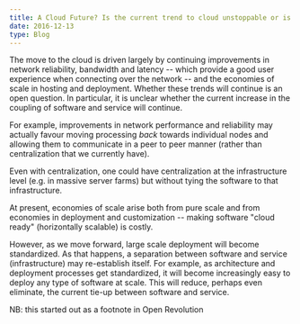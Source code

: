 ```yaml
---
title: A Cloud Future? Is the current trend to cloud unstoppable or is it about to reverse?
date: 2016-12-13 
type: Blog
---
```


The move to the cloud is driven largely by continuing improvements in network reliability, bandwidth and latency -- which provide a good user experience when connecting over the network -- and the economies of scale in hosting and deployment. Whether these trends will continue is an open question. In particular, it is unclear whether the current increase in the coupling of software and service will continue.

For example, improvements in network performance and reliability may actually favour moving processing *back* towards individual nodes and allowing them to communicate in a peer to peer manner (rather than centralization that we currently have).

Even with centralization, one could have centralization at the infrastructure level (e.g. in massive server farms) but without tying the software to that infrastructure.

At present, economies of scale arise both from pure scale and from economies in deployment and customization -- making software "cloud ready" (horizontally scalable) is costly. 

However, as we move forward, large scale deployment will become standardized. As that happens, a separation between software and service (infrastructure) may re-establish itself. For example, as architecture and deployment processes get standardized, it will become increasingly easy to deploy any type of software at scale. This will reduce, perhaps even eliminate, the current tie-up between software and service.

NB: this started out as a footnote in Open Revolution